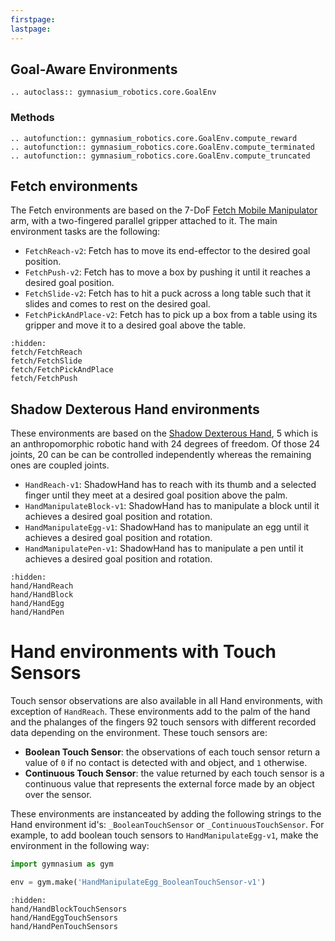 ```yaml
---
firstpage:
lastpage:
---
```


## Goal-Aware Environments

```{eval-rst}
.. autoclass:: gymnasium_robotics.core.GoalEnv
```

### Methods
```{eval-rst}
.. autofunction:: gymnasium_robotics.core.GoalEnv.compute_reward
.. autofunction:: gymnasium_robotics.core.GoalEnv.compute_terminated
.. autofunction:: gymnasium_robotics.core.GoalEnv.compute_truncated
```

## Fetch environments

The Fetch environments are based on the 7-DoF [Fetch Mobile Manipulator](https://fetchrobotics.com/) arm, with a two-fingered parallel gripper attached to it. The main environment tasks are the following: 

* `FetchReach-v2`: Fetch has to move its end-effector to the desired goal position.
* `FetchPush-v2`: Fetch has to move a box by pushing it until it reaches a desired goal position.
* `FetchSlide-v2`: Fetch has to hit a puck across a long table such that it slides and comes to rest on the desired goal.
* `FetchPickAndPlace-v2`: Fetch has to pick up a box from a table using its gripper and move it to a desired goal above the table.


```{toctree}
:hidden:
fetch/FetchReach
fetch/FetchSlide
fetch/FetchPickAndPlace
fetch/FetchPush

```


## Shadow Dexterous Hand environments

These environments are based on the [Shadow Dexterous Hand](https://www.shadowrobot.com/), 5 which is an anthropomorphic robotic hand with 24 degrees of freedom. Of those 24 joints, 20 can be can be controlled independently whereas the remaining ones are coupled joints.

* `HandReach-v1`: ShadowHand has to reach with its thumb and a selected finger until they meet at a desired goal position above the palm.
* `HandManipulateBlock-v1`: ShadowHand has to manipulate a block until it achieves a desired goal position and rotation.
* `HandManipulateEgg-v1`: ShadowHand has to manipulate an egg until it achieves a desired goal position and rotation.
* `HandManipulatePen-v1`: ShadowHand has to manipulate a pen until it achieves a desired goal position and rotation.


```{toctree}
:hidden:
hand/HandReach
hand/HandBlock
hand/HandEgg
hand/HandPen

```


# Hand environments with Touch Sensors

Touch sensor observations are also available in all Hand environments, with exception of `HandReach`. These environments add to the palm of the hand and the phalanges of the fingers 92 touch sensors with different recorded data depending on the environment. These touch sensors are:
- **Boolean Touch Sensor**: the observations of each touch sensor return a value of `0` if no contact is detected with and object, and `1` otherwise.
- **Continuous Touch Sensor**: the value returned by each touch sensor is a continuous value that represents the external force made by an object over the sensor.

These environments are instanceated by adding the following strings to the Hand environment id's: `_BooleanTouchSensor` or `_ContinuousTouchSensor`. For example, to add boolean touch sensors to `HandManipulateEgg-v1`, make the environment in the following way:

```python
import gymnasium as gym

env = gym.make('HandManipulateEgg_BooleanTouchSensor-v1')
```

```{toctree}
:hidden:
hand/HandBlockTouchSensors
hand/HandEggTouchSensors
hand/HandPenTouchSensors

```
